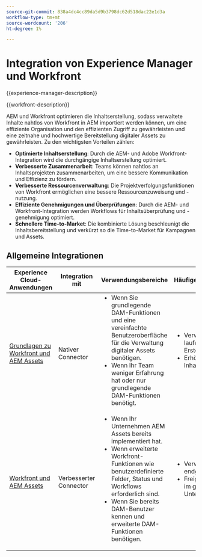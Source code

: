 ```yaml
---
source-git-commit: 838a4dc4cc89da5d9b3798dc62d518dac22e1d3a
workflow-type: tm+mt
source-wordcount: '206'
ht-degree: 1%

---
```



# Integration von Experience Manager und Workfront

{{experience-manager-description}}

{{workfront-description}}

AEM und Workfront optimieren die Inhaltserstellung, sodass verwaltete Inhalte nahtlos von Workfront in AEM importiert werden können, um eine effiziente Organisation und den effizienten Zugriff zu gewährleisten und eine zeitnahe und hochwertige Bereitstellung digitaler Assets zu gewährleisten. Zu den wichtigsten Vorteilen zählen:

+ **Optimierte Inhaltserstellung**: Durch die AEM- und Adobe Workfront-Integration wird die durchgängige Inhaltserstellung optimiert.
+ **Verbesserte Zusammenarbeit**: Teams können nahtlos an Inhaltsprojekten zusammenarbeiten, um eine bessere Kommunikation und Effizienz zu fördern.
+ **Verbesserte Ressourcenverwaltung**: Die Projektverfolgungsfunktionen von Workfront ermöglichen eine bessere Ressourcenzuweisung und -nutzung.
+ **Effiziente Genehmigungen und Überprüfungen**: Durch die AEM- und Workfront-Integration werden Workflows für Inhaltsüberprüfung und -genehmigung optimiert.
+ **Schnellere Time-to-Market**: Die kombinierte Lösung beschleunigt die Inhaltsbereitstellung und verkürzt so die Time-to-Market für Kampagnen und Assets.

## Allgemeine Integrationen

<table>
    <thead>
        <tr>
            <th>Experience Cloud-Anwendungen</th>
            <th>Integration mit</th>
            <th>Verwendungsbereiche</th>
            <th>Häufige Anwendungsfälle</th>
        </tr>
    </thead>
    <tbody>
        <tr>
            <td><a href="https://experienceleague.adobe.com/docs/experience-manager-learn/assets-essentials/workfront/configure.html" target="_blank" rel="noreferrer">Grundlagen zu Workfront und AEM Assets</a></td>
            <td>Nativer Connector</td>
            <td>
              <ul style="margin-top: 0;">
                <li>Wenn Sie grundlegende DAM-Funktionen und eine vereinfachte Benutzeroberfläche für die Verwaltung digitaler Assets benötigen.</li>
                <li>Wenn Ihr Team weniger Erfahrung hat oder nur grundlegende DAM-Funktionen benötigt.</li>
              </ul>
            </td>
            <td>
                <ul style="margin-top: 0;">
                  <li>Verwalten der laufenden Asset-Erstellung.</li>
                  <li>Erhöhung der Inhaltsgeschwindigkeit.</li>
                </ul>
            </td>
        </tr>
        <tr>
            <td><a href="https://experienceleague.adobe.com/docs/experience-manager-learn/assets/workfront/enhanced-connector/aem-experts-series/overview.html" target="_blank" rel="noreferrer">Workfront und AEM Assets</a></td>
            <td>Verbesserter Connector</td>
            <td>
                <ul style="margin-top: 0;">
                    <li>Wenn Ihr Unternehmen AEM Assets bereits implementiert hat.</li>
                    <li>Wenn erweiterte Workfront-Funktionen wie benutzerdefinierte Felder, Status und Workflows erforderlich sind.</li>
                    <li>Wenn Sie bereits DAM-Benutzer kennen und erweiterte DAM-Funktionen benötigen.</li>
                </ul>
            </td>
            <td>
              <ul style="margin-top: 0;">
                <li>Verwalten der endgültigen Assets.</li>
                <li>Freigeben von Assets im gesamten Unternehmen</li>
              </ul>
            </td>
        </tr>
    </tbody>          
</table>
